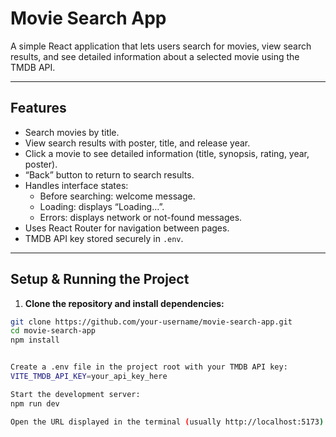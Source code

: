 # Movie Search App

A simple React application that lets users search for movies, view search results, and see detailed information about a selected movie using the TMDB API.

---

## Features

- Search movies by title.
- View search results with poster, title, and release year.
- Click a movie to see detailed information (title, synopsis, rating, year, poster).
- “Back” button to return to search results.
- Handles interface states:
  - Before searching: welcome message.
  - Loading: displays “Loading…”.
  - Errors: displays network or not-found messages.
- Uses React Router for navigation between pages.
- TMDB API key stored securely in `.env`.

---

## Setup & Running the Project

1. **Clone the repository and install dependencies:**

```bash
git clone https://github.com/your-username/movie-search-app.git
cd movie-search-app
npm install


Create a .env file in the project root with your TMDB API key:
VITE_TMDB_API_KEY=your_api_key_here

Start the development server:
npm run dev

Open the URL displayed in the terminal (usually http://localhost:5173) in your browser.